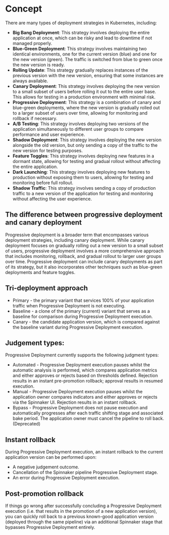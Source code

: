 # Concept

There are many types of deployment strategies in Kubernetes, including:

-   **Big Bang Deployment**: This strategy involves deploying the entire application at once, which can be risky and lead to downtime if not managed properly.
-   **Blue-Green Deployment**: This strategy involves maintaining two identical environments, one for the current version (blue) and one for the new version (green). The traffic is switched from blue to green once the new version is ready.
-   **Rolling Update**: This strategy gradually replaces instances of the previous version with the new version, ensuring that some instances are always available.
-   **Canary Deployment**: This strategy involves deploying the new version to a small subset of users before rolling it out to the entire user base. This allows for testing in a production environment with minimal risk.
-   **Progressive Deployment**: This strategy is a combination of canary and blue-green deployments, where the new version is gradually rolled out to a larger subset of users over time, allowing for monitoring and rollback if necessary.
-   **A/B Testing**: This strategy involves deploying two versions of the application simultaneously to different user groups to compare performance and user experience.
-   **Shadow Deployment**: This strategy involves deploying the new version alongside the old version, but only sending a copy of the traffic to the new version for testing purposes.
-   **Feature Toggles**: This strategy involves deploying new features in a dormant state, allowing for testing and gradual rollout without affecting the entire application.
-   **Dark Launching**: This strategy involves deploying new features to production without exposing them to users, allowing for testing and monitoring before full rollout.
-   **Shadow Traffic**: This strategy involves sending a copy of production traffic to a new version of the application for testing and monitoring without affecting the user experience.

## The difference between progressive deployment and canary deployment

Progressive deployment is a broader term that encompasses various deployment strategies, including canary deployment. While canary deployment focuses on gradually rolling out a new version to a small subset of users, progressive deployment involves a more comprehensive approach that includes monitoring, rollback, and gradual rollout to larger user groups over time. Progressive deployment can include canary deployments as part of its strategy, but it also incorporates other techniques such as blue-green deployments and feature toggles.

## Tri-deployment approach

-   Primary - the primary variant that services 100% of your application traffic when Progressive Deployment is not executing.
-   Baseline - a clone of the primary (current) variant that serves as a baseline for comparison during Progressive Deployment execution.
-   Canary - the candidate application version, which is compared against the baseline variant during Progressive Deployment execution.

## Judgement types:

Progressive Deployment currently supports the following judgment types:

-   Automated - Progressive Deployment execution pauses whilst the automatic analysis is performed, which compares application metrics and either approves or rejects based on thresholds defined. Rejection results in an instant pre-promotion rollback; approval results in resumed execution.
-   Manual - Progressive Deployment execution pauses whilst the application owner compares indicators and either approves or rejects via the Spinnaker UI. Rejection results in an instant rollback.
-   Bypass - Progressive Deployment does not pause execution and automatically progresses after each traffic shifting stage and associated bake period. The application owner must cancel the pipeline to roll back. (Deprecated)

## Instant rollback

During Progressive Deployment execution, an instant rollback to the current application version can be performed upon:

-   A negative judgement outcome.
-   Cancellation of the Spinnaker pipeline Progressive Deployment stage.
-   An error during Progressive Deployment execution.

## Post-promotion rollback

If things go wrong after successfully concluding a Progressive Deployment execution (i.e. that results in the promotion of a new application version), you can quickly roll back to a previous known-good application version (deployed through the same pipeline) via an additional Spinnaker stage that bypasses Progressive Deployment entirely.
